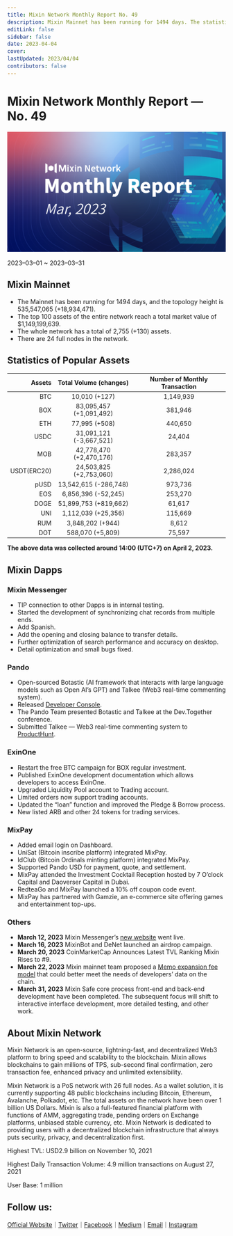 ```yaml
---
title: Mixin Network Monthly Report No. 49
description: Mixin Mainnet has been running for 1494 days. The statistics of popular assets are listed. Ecosystem development, with MVM Bridge, Pando, Mixpay, Quill and other news and events are listed.
editLink: false
sidebar: false
date: 2023-04-04
cover: 
lastUpdated: 2023/04/04
contributors: false
---
```

# Mixin Network Monthly Report — No. 49

![monthly-report](./monthly-49.png)

2023–03–01 ~ 2023–03–31

## Mixin Mainnet
- The Mainnet has been running for 1494 days, and the topology height is 535,547,065 (+18,934,471).
- The top 100 assets of the entire network reach a total market value of $1,149,199,639.
- The whole network has a total of 2,755 (+130) assets.
- There are 24 full nodes in the network.

## Statistics of Popular Assets

| Assets     | Total Volume (changes) | Number of Monthly Transaction |
|----------:|:----------------------:|:---------:|
| BTC        | 10,010 (+127)                 |	1,149,939 | 
| BOX	     | 83,095,457 (+1,091,492)	             | 381,946   |
| ETH      	 | 77,995 (+508)             	| 440,650   |
| USDC       | 31,091,121 (-3,667,521)            | 24,404    |
| MOB        | 42,778,470 (+2,470,176)            |	283,357   |
| USDT(ERC20)| 24,503,825 (+2,753,060)          	| 2,286,024 |
| pUSD	     | 13,542,615 (-286,748)	            | 973,736 |
| EOS        | 6,856,396 (-52,245)          	| 253,270   |
| DOGE	     |  51,899,753 (+819,662)             | 61,617    |
| UNI	     | 1,112,039 (+25,356)          | 115,669  |
| RUM        | 3,848,202 (+944)            | 8,612   |
| DOT        | 588,070 (+5,809)            	| 75,597    |

 **The above data was collected around 14:00 (UTC+7) on April 2, 2023.**

## Mixin Dapps

### Mixin Messenger
- TIP connection to other Dapps is in internal testing.
- Started the development of synchronizing chat records from multiple ends.
- Add Spanish.
- Add the opening and closing balance to transfer details.
- Further optimization of search performance and accuracy on desktop.
- Detail optimization and small bugs fixed.

### Pando
- Open-sourced Botastic (AI framework that interacts with large language models such as Open AI’s GPT) and Talkee (Web3 real-time commenting system).
- Released [Developer Console](https://developers.pando.im/console).
- The Pando Team presented Botastic and Talkee at the Dev.Together conference.
- Submitted Talkee — Web3 real-time commenting system to [ProductHunt](https://www.producthunt.com/products/talkee).

### ExinOne
- Restart the free BTC campaign for BOX regular investment.
- Published ExinOne development documentation which allows developers to access ExinOne.
- Upgraded Liquidity Pool account to Trading account.
- Limited orders now support trading accounts.
- Updated the “loan” function and improved the Pledge & Borrow process.
- New listed ARB and other 24 tokens for trading services.

### MixPay
- Added email login on Dashboard.
- UniSat (Bitcoin inscribe platform) integrated MixPay.
- IdClub (Bitcoin Ordinals minting platform) integrated MixPay.
- Supported Pando USD for payment, quote, and settlement.
- MixPay attended the Investment Cocktail Reception hosted by 7 O’clock Capital and Daoverser Capital in Dubai.
- RedteaGo and MixPay launched a 10% off coupon code event.
- MixPay has partnered with Gamzie, an e-commerce site offering games and entertainment top-ups.

### Others
- **March 12, 2023** Mixin Messenger’s [new website](https://messenger.mixin.one) went live.
- **March 16, 2023** MixinBot and DeNet launched an airdrop campaign.
- **March 20, 2023** CoinMarketCap Announces Latest TVL Ranking Mixin Rises to #9.
- **March 22, 2023** Mixin mainnet team proposed a [Memo expansion fee model](https://github.com/MixinNetwork/mixin/issues/160) that could better meet the needs of developers’ data on the chain.
- **March 31, 2023** Mixin Safe core process front-end and back-end development have been completed. The subsequent focus will shift to interactive interface development, more detailed testing, and other work.

## About Mixin Network

Mixin Network is an open-source, lightning-fast, and decentralized Web3 platform to bring speed and scalability to the blockchain. Mixin allows blockchains to gain millions of TPS, sub-second final confirmation, zero transaction fee, enhanced privacy and unlimited extensibility.

Mixin Network is a PoS network with 26 full nodes. As a wallet solution, it is currently supporting 48 public blockchains including Bitcoin, Ethereum, Avalanche, Polkadot, etc. The total assets on the network have been over 1 billion US Dollars. Mixin is also a full-featured financial platform with functions of AMM, aggregating trade, pending orders on Exchange platforms, unbiased stable currency, etc. Mixin Network is dedicated to providing users with a decentralized blockchain infrastructure that always puts security, privacy, and decentralization first.

Highest TVL: USD2.9 billion on November 10, 2021

Highest Daily Transaction Volume: 4.9 million transactions on August 27, 2021

User Base: 1 million

## Follow us:

[Official Website](https://mixin.one/)｜[Twitter](https://twitter.com/MixinKernel)｜[Facebook](https://www.facebook.com/MixinNetwork)｜[Medium](https://medium.com/mixinnetwork)｜[Email](contact@mixin.one)｜[Instagram](https://instagram.com/mixinnetwork)
